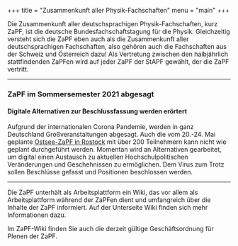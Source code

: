+++
title = "Zusammenkunft aller Physik-Fachschaften"
menu = "main"
+++

Die Zusammenkunft aller deutschsprachigen Physik-Fachschaften, kurz ZaPF, ist die deutsche Bundesfachschaftstagung für die Physik. Gleichzeitig versteht sich die ZaPF eben auch als die Zusammenkunft aller deutschsprachigen Fachschaften, also gehören auch die Fachschaften aus der Schweiz und Österreich dazu! Als Vertretung zwischen den halbjährlich stattfindenden ZaPFen wird auf jeder ZaPF der StAPF gewählt, der die ZaPF vertritt.

---
### ZaPF im Sommersemester 2021 abgesagt
#### Digitale Alternativen zur Beschlussfassung werden erörtert

Aufgrund der internationalen Corona Pandemie, werden in ganz Deutschland Großveranstaltungen abgesagt. Auch die vom 20.-24. Mai geplante [Ostsee-ZaPF in Rostock](https://ostsee.zapf.in) mit über 200 Teilnehmern kann nicht wie geplant durchgeführt werden. Momentan wird an Alternativen gearbeitet, um digital einen Austausch zu aktuellen Hochschulpolitischen Veränderungen und Geschehnissen zu ermöglichen. Dem Virus zum Trotz sollen Beschlüsse gefasst und Positionen beschlossen werden.

---

Die ZaPF unterhält als Arbeitsplattform ein Wiki, das vor allem als Arbeitsplattform während der ZaPFen dient und umfangreich über die Inhalte der ZaPF informiert. Auf der Unterseite Wiki finden sich mehr Informationen dazu.

Im ZaPF-Wiki finden Sie auch die derzeit gültige Geschäftsordnung für Plenen der ZaPF.
